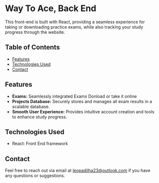 <h1>Way To Ace, Back End</h1>
<p>This front-end is built with React, providing a seamless experience for taking or downloading practice exams, while also tracking your study progress through the website.</p>

<h2>Table of Contents</h2>
<ul>
  <li><a href="#features">Features</a></li>
  <li><a href="#technologies-used">Technologies Used</a></li>
  <li><a href="#contact">Contact</a></li>
</ul>

<h2 id="features">Features</h2>
<ul>
  <li><strong>Exams:</strong> Seamlessly integrated Exams Donload or take it online</li>
  <li><strong>Projects Database:</strong> Securely stores and manages all exam results in a scalable database.</li>
  <li><strong>Smooth User Experience:</strong> Provides intuitive account creation and tools to enhance study progress.</li>
</ul>


<h2 id="technologies-used">Technologies Used</h2>
<ul>
  <li>React: Front End framework</li>
</ul>

<h2 id="contact">Contact</h2>
<p>Feel free to reach out via email at <a href="mailto:leopadilha23@outlook.com">leopadilha23@outlook.com</a> if you have any questions or suggestions.</p>
